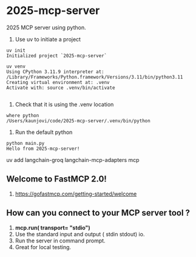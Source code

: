 # 2025-mcp-server
2025 MCP server using python. 


1. Use uv to initiate a project 
```
uv init
Initialized project `2025-mcp-server`

uv venv 
Using CPython 3.11.9 interpreter at: /Library/Frameworks/Python.framework/Versions/3.11/bin/python3.11
Creating virtual environment at: .venv
Activate with: source .venv/bin/activate


```

1. Check that it is using the .venv location 
```
where python
/Users/kaunjovi/code/2025-mcp-server/.venv/bin/python
```

1. Run the default python 
```
python main.py
Hello from 2025-mcp-server!
```


uv add langchain-groq langchain-mcp-adapters mcp 

## Welcome to FastMCP 2.0!
1. https://gofastmcp.com/getting-started/welcome

## How can you connect to your MCP server tool ? 

1. **mcp.run( transport= "stdio")** 
1. Use the standard input and output ( stdin stdout) io. 
1. Run the server in command prompt. 
1. Great for local testing. 

